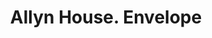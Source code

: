 ---
doi: 10.7916/D80S11B7
date_other: '1863'
date_other_textual: '1863'
form: printed ephemera
genre:
- Envelopes
name:
- Allyn House
object_in_context_url: https://biggert.cul.columbia.edu/items/view/ave_biggert_00066
subject_hierarchical_geographic:
- Hartford, Connecticut, United States
subject_name:
- Allyn House
title: Allyn House. Envelope
sort_title: Allyn House. Envelope
call_number: ave_biggert_00066
coordinates:
- 41.7625,-72.67416666666666
pid: ave_biggert_00066
identifiers: ave_biggert_00066
thumbnail: https://derivativo-1.library.columbia.edu/iiif/2/ldpd:342742/full/!256,256/0/native.jpg
permalink: /biggert/ave_biggert_00066/
layout: iiif-image-page
---
